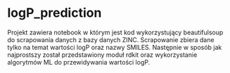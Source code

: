 # logP_prediction
Projekt zawiera notebook w którym jest kod wykorzystujący beautifulsoup do scrapowania danych z bazy danych ZINC. Scrapowanie zbiera dane tylko na temat wartości logP oraz nazwy SMILES. 
Następnie w sposób jak najprostszy został przedstawiony moduł rdkit oraz wykorzystanie algorytmów ML do przewidywania wartości logP. 
